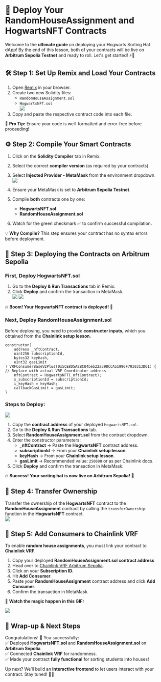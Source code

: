 # 🚀 Deploy Your RandomHouseAssignment and HogwartsNFT Contracts

Welcome to the **ultimate guide** on deploying your Hogwarts Sorting Hat dApp! By the end of this lesson, both of your contracts will be live on **Arbitrum Sepolia Testnet** and ready to roll. Let's get started! ⚡🎩  

## 🛠 Step 1: Set Up Remix and Load Your Contracts  

1. Open [Remix](https://remix.ethereum.org/) in your browser.  
2. Create two new Solidity files:  
   - `RandomHouseAssignment.sol`  
   - `HogwartsNFT.sol`  
![](https://github.com/0xmetaschool/Learning-Projects/blob/main/assests_for_all/Build%20Hogwarts%20Sorting%20Cap%20dApp%20on%20the%20Polygon%20Mumbai/new_images/remix.webp?raw=true)
3. Copy and paste the respective contract code into each file.  

🔹 **Pro Tip:** Ensure your code is well-formatted and error-free before proceeding!  

## ⚙️ Step 2: Compile Your Smart Contracts  

1. Click on the **Solidity Compiler** tab in Remix.  
2. Select the correct **compiler version** (as required by your contracts).
3. Select **Injected Provider - MetaMask** from the environment dropdown. 
![](https://github.com/0xmetaschool/Learning-Projects/blob/main/assests_for_all/Build%20Hogwarts%20Sorting%20Cap%20dApp%20on%20the%20Polygon%20Mumbai/new_images/remix1.webp?raw=true)

4. Ensure your MetaMask is set to **Arbitrum Sepolia Testnet**.
5. Compile **both** contracts one by one:  
   - **HogwartsNFT.sol**  
   - **RandomHouseAssignment.sol**  

6. Watch for the green checkmark ✅ to confirm successful compilation.  

💡 **Why Compile?** This step ensures your contract has no syntax errors before deployment.  


## 🚀 Step 3: Deploying the Contracts on Arbitrum Sepolia  

### **First, Deploy HogwartsNFT.sol**  
1. Go to the **Deploy & Run Transactions** tab in Remix.
2. Click **Deploy** and confirm the transaction in MetaMask.  
![](https://github.com/0xmetaschool/Learning-Projects/blob/main/assests_for_all/Build%20Hogwarts%20Sorting%20Cap%20dApp%20on%20the%20Polygon%20Mumbai/new_images/remix2.webp?raw=true)
![](https://github.com/0xmetaschool/Learning-Projects/blob/main/assests_for_all/Build%20Hogwarts%20Sorting%20Cap%20dApp%20on%20the%20Polygon%20Mumbai/new_images/remix3.webp?raw=true)


🔥 **Boom! Your HogwartsNFT contract is deployed!** 🎉  

### **Next, Deploy RandomHouseAssignment.sol**  
Before deploying, you need to provide **constructor inputs**, which you obtained from the **Chainlink setup lesson**.  

```solidity
constructor(
    address _nftContract,
    uint256 subscriptionId,
    bytes32 keyHash,
    uint32 gasLimit
) VRFConsumerBaseV2Plus(0x5CE8D5A2BC84beb22a398CCA51996F7930313D61) { // Replace with actual VRF Coordinator address
    nftContract = HogwartsNFT(_nftContract);
    s_subscriptionId = subscriptionId;
    i_keyHash = keyHash;
    callbackGasLimit = gasLimit;
}
```

### **Steps to Deploy:**

![](https://github.com/0xmetaschool/Learning-Projects/blob/main/assests_for_all/Build%20Hogwarts%20Sorting%20Cap%20dApp%20on%20the%20Polygon%20Mumbai/new_images/remix4.webp?raw=true)

1. Copy the **contract address** of your deployed `HogwartsNFT.sol`.  
2. Go to the **Deploy & Run Transactions** tab.  
3. Select **RandomHouseAssignment.sol** from the contract dropdown.  
4. Enter the constructor parameters:  
   - **_nftContract** → Paste the **HogwartsNFT** contract address.  
   - **subscriptionId** → From your **Chainlink setup lesson**.  
   - **keyHash** → From your **Chainlink setup lesson**.  
   - **gasLimit** → Recommended value: `250000` or as per Chainlink docs.  
5. Click **Deploy** and confirm the transaction in MetaMask.  

🔥 **Success! Your sorting hat is now live on Arbitrum Sepolia!** 🎩  

## 🔗 Step 4: Transfer Ownership  
Transfer the ownership of the **HogwartsNFT** contract to the **RandomHouseAssignment** contract by calling the `transferOwnership` function in the **HogwartsNFT** contract.  
![](https://github.com/0xmetaschool/Learning-Projects/blob/main/assests_for_all/Build%20Hogwarts%20Sorting%20Cap%20dApp%20on%20the%20Polygon%20Mumbai/new_images/remix5.webp?raw=true)

## 🔗 Step 5: Add Consumers to Chainlink VRF  

To enable **random house assignments**, you must link your contract to **Chainlink VRF**.  

1. Copy your deployed **RandomHouseAssignment.sol contract address**.  
2. Head over to [Chainlink VRF Arbitrum Sepolia](https://vrf.chain.link/arbitrum-sepolia).  
3. Click on your **Subscription ID**.  
4. Hit **Add Consumer**.  
5. Paste your **RandomHouseAssignment** contract address and click **Add Consumer**.  
6. Confirm the transaction in MetaMask.  

🎥 **Watch the magic happen in this GIF:**  

![](https://github.com/0xmetaschool/Learning-Projects/blob/main/assests_for_all/one-piece-dapp/Deploy%20Smart%20Contracts/Frame_3560365_(29).webp)  



## 🎯 Wrap-up & Next Steps  

Congratulations! 🎉 You successfully:  
✅ Deployed **HogwartsNFT.sol** and **RandomHouseAssignment.sol** on **Arbitrum Sepolia**.  
✅ Connected **Chainlink VRF** for randomness.  
✅ Made your contract **fully functional** for sorting students into houses!  

Up next? We’ll build an **interactive frontend** to let users interact with your contract. Stay tuned! 🚀💡
